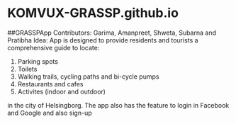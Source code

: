 # KOMVUX-GRASSP.github.io

##GRASSPApp
Contributors:
Garima, Amanpreet, Shweta, Subarna and Pratibha
Idea:
App is designed to provide residents and tourists a comprehensive guide to locate:

1) Parking spots
2) Toilets
3) Walking trails, cycling paths and bi-cycle pumps
4) Restaurants and cafes
5) Activites (indoor and outdoor)

in the city of Helsingborg.
The app also has the feature to login in Facebook and Google and also sign-up